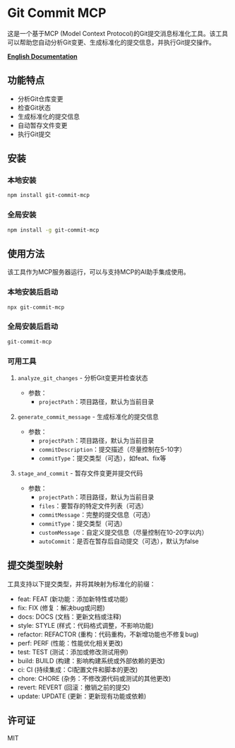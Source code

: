 # Git Commit MCP

这是一个基于MCP (Model Context Protocol)的Git提交消息标准化工具。该工具可以帮助您自动分析Git变更、生成标准化的提交信息，并执行Git提交操作。

**[English Documentation](https://github.com/pvwen/git-commit-mcp/blob/main/README.en.md)**

## 功能特点

- 分析Git仓库变更
- 检查Git状态
- 生成标准化的提交信息
- 自动暂存文件变更
- 执行Git提交

## 安装

### 本地安装

```bash
npm install git-commit-mcp
```

### 全局安装

```bash
npm install -g git-commit-mcp
```

## 使用方法

该工具作为MCP服务器运行，可以与支持MCP的AI助手集成使用。

### 本地安装后启动

```bash
npx git-commit-mcp
```

### 全局安装后启动

```bash
git-commit-mcp
```

### 可用工具

1. `analyze_git_changes` - 分析Git变更并检查状态
   - 参数：
     - `projectPath`：项目路径，默认为当前目录

2. `generate_commit_message` - 生成标准化的提交信息
   - 参数：
     - `projectPath`：项目路径，默认为当前目录
     - `commitDescription`：提交描述（尽量控制在5-10字）
     - `commitType`：提交类型（可选），如feat、fix等

3. `stage_and_commit` - 暂存文件变更并提交代码
   - 参数：
     - `projectPath`：项目路径，默认为当前目录
     - `files`：要暂存的特定文件列表（可选）
     - `commitMessage`：完整的提交信息（可选）
     - `commitType`：提交类型（可选）
     - `customMessage`：自定义提交信息（尽量控制在10-20字以内）
     - `autoCommit`：是否在暂存后自动提交（可选），默认为false

## 提交类型映射

工具支持以下提交类型，并将其映射为标准化的前缀：

- feat: FEAT (新功能：添加新特性或功能)
- fix: FIX (修复：解决bug或问题)
- docs: DOCS (文档：更新文档或注释)
- style: STYLE (样式：代码格式调整，不影响功能)
- refactor: REFACTOR (重构：代码重构，不新增功能也不修复bug)
- perf: PERF (性能：性能优化相关更改)
- test: TEST (测试：添加或修改测试用例)
- build: BUILD (构建：影响构建系统或外部依赖的更改)
- ci: CI (持续集成：CI配置文件和脚本的更改)
- chore: CHORE (杂务：不修改源代码或测试的其他更改)
- revert: REVERT (回滚：撤销之前的提交)
- update: UPDATE (更新：更新现有功能或依赖)

## 许可证

MIT

